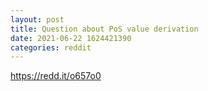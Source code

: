 ```yaml
--- 
layout: post 
title: Question about PoS value derivation 
date: 2021-06-22 1624421390 
categories: reddit 
--- 
```

https://redd.it/o657o0